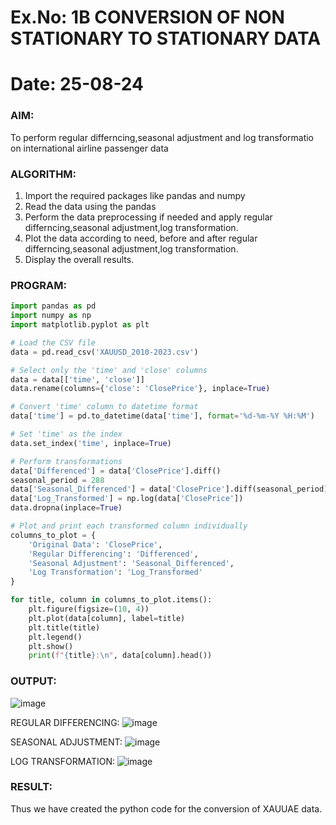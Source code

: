 # Ex.No: 1B                     CONVERSION OF NON STATIONARY TO STATIONARY DATA
# Date: 25-08-24

### AIM:
To perform regular differncing,seasonal adjustment and log transformatio on international airline passenger data


### ALGORITHM:
1. Import the required packages like pandas and numpy
2. Read the data using the pandas
3. Perform the data preprocessing if needed and apply regular differncing,seasonal adjustment,log transformation.
4. Plot the data according to need, before and after regular differncing,seasonal adjustment,log transformation.
5. Display the overall results.


### PROGRAM:
```py
import pandas as pd
import numpy as np
import matplotlib.pyplot as plt

# Load the CSV file
data = pd.read_csv('XAUUSD_2010-2023.csv')

# Select only the 'time' and 'close' columns
data = data[['time', 'close']]
data.rename(columns={'close': 'ClosePrice'}, inplace=True)

# Convert 'time' column to datetime format
data['time'] = pd.to_datetime(data['time'], format='%d-%m-%Y %H:%M')

# Set 'time' as the index
data.set_index('time', inplace=True)

# Perform transformations
data['Differenced'] = data['ClosePrice'].diff()
seasonal_period = 288
data['Seasonal_Differenced'] = data['ClosePrice'].diff(seasonal_period)
data['Log_Transformed'] = np.log(data['ClosePrice'])
data.dropna(inplace=True)

# Plot and print each transformed column individually
columns_to_plot = {
    'Original Data': 'ClosePrice',
    'Regular Differencing': 'Differenced',
    'Seasonal Adjustment': 'Seasonal_Differenced',
    'Log Transformation': 'Log_Transformed'
}

for title, column in columns_to_plot.items():
    plt.figure(figsize=(10, 4))
    plt.plot(data[column], label=title)
    plt.title(title)
    plt.legend()
    plt.show()
    print(f"{title}:\n", data[column].head())
```


### OUTPUT:
![image](https://github.com/user-attachments/assets/fb93a37e-e76a-4574-a4c8-caa56abf392b)

REGULAR DIFFERENCING:
![image](https://github.com/user-attachments/assets/f538312e-e014-4bd0-9e04-9de54eea02b8)

SEASONAL ADJUSTMENT:
![image](https://github.com/user-attachments/assets/fee64860-a711-4361-832d-52e5eb5f5187)

LOG TRANSFORMATION:
![image](https://github.com/user-attachments/assets/9bbb6c2a-f77f-42ce-884a-925b1365ee96)


### RESULT:
Thus we have created the python code for the conversion of XAUUAE data.
